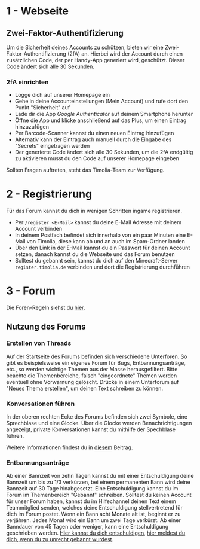 # 1 - Webseite

## Zwei-Faktor-Authentifizierung
Um die Sicherheit deines Accounts zu schützen, bieten wir eine Zwei-Faktor-Authentifizierung (2fA) an. Hierbei wird der Account durch einen zusätzlichen Code, der per Handy-App generiert wird, geschützt.
Dieser Code ändert sich alle 30 Sekunden.

### 2fA einrichten

- Logge dich auf unserer Homepage ein
- Gehe in deine Accounteinstellungen (Mein Account) und rufe dort den Punkt "Sicherheit" auf
- Lade dir die App <i>Google Authenticator</i> auf deinem Smartphone herunter
- Öffne die App und klicke anschließend auf das Plus, um einen Eintrag hinzuzufügen
- Per Barcode-Scanner kannst du einen neuen Eintrag hinzufügen
- Alternativ kann der Eintrag auch manuell durch die Eingabe des "Secrets" eingetragen werden
- Der generierte Code ändert sich alle 30 Sekunden, um die 2fA endgültig zu aktivieren musst du den Code auf unserer Homepage eingeben

Sollten Fragen auftreten, steht das Timolia-Team zur Verfügung.

# 2 - Registrierung
Für das Forum kannst du dich in wenigen Schritten ingame registrieren.

- Per `/register <E-Mail>` kannst du deine E-Mail Adresse mit deinem Account verbinden
- In deinem Postfach befindet sich innerhalb von ein paar Minuten eine E-Mail von Timolia, diese kann ab und an auch im Spam-Ordner landen
- Über den Link in der E-Mail kannst du ein Passwort für deinen Account setzen, danach kannst du die Webseite und das Forum benutzen
- Solltest du gebannt sein, kannst du dich auf den Minecraft-Server `register.timolia.de` verbinden und dort die Registrierung durchführen

# 3 - Forum
Die Foren-Regeln siehst du <a href="https://howto.timolia.de/rules/forum/" target="_blank">hier</a>.

## Nutzung des Forums

### Erstellen von Threads
Auf der Startseite des Forums befinden sich verschiedene Unterforen. So gibt es beispielsweise ein eigenes Forum für Bugs, Entbannungsanträge, etc., so werden wichtige Themen
aus der Masse herausgefiltert. Bitte beachte die Themenbereiche, falsch "eingeordnete" Themen werden eventuell ohne Vorwarnung gelöscht. Drücke in einem Unterforum auf
"Neues Thema erstellen", um deinen Text schreiben zu können.

### Konversationen führen
In der oberen rechten Ecke des Forums befinden sich zwei Symbole, eine Sprechblase und eine Glocke. Über die Glocke werden Benachrichtigungen angezeigt, private Konversationen kannst du
mithilfe der Spechblase führen.

Weitere Informationen findest du in <a href="https://forum.timolia.de/threads/die-neue-website.38/" target="_blank">diesem</a> Beitrag.

### Entbannungsanträge
Ab einer Bannzeit von zehn Tagen kannst du mit einer Entschuldigung deine Bannzeit um bis zu 1/3 verkürzen, bei einem permanenten Bann wird deine 
Bannzeit auf 30 Tage hinabgesetzt. Eine Entschuldigung kannst du im Forum im Themenbereich "Gebannt" schreiben. Solltest du keinen Account für unser
Forum haben, kannst du im Hilfechannel deinen Text einem Teammitglied senden, welches deine Entschuldigung stellvertretend für dich im Forum postet.
Wenn ein Bann acht Monate alt ist, beginnt er zu verjähren. Jedes Monat wird ein Bann um zwei Tage verkürzt. Ab einer Banndauer von 45 Tagen oder weniger, kann eine
Entschuldigung geschrieben werden. <a href="https://forum.timolia.de/forums/entschuldigungen.49/create-thread" target="_blank">Hier kannst du dich entschuldigen</a>, 
<a href="https://forum.timolia.de/forums/zu-unrecht-gebannt.122/" target="_blank">hier meldest du dich, wenn du zu unrecht gebannt wurdest</a>.